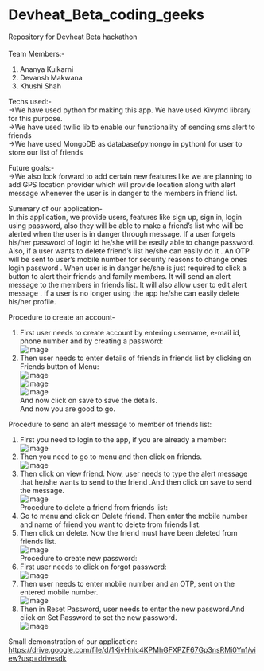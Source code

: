 # Devheat_Beta_coding_geeks
Repository for Devheat Beta hackathon</br>
</br>
Team Members:-</br>
1. Ananya Kulkarni
2. Devansh Makwana
3. Khushi Shah


Techs used:-</br>
->We have used python for making this app. We have used Kivymd library for this purpose.</br>
->We have used twilio lib to enable our functionality of sending sms alert to friends</br>
->We have used MongoDB as database(pymongo in python) for user to store our list of friends</br>


Future goals:-</br>
->We also look forward to add certain new features like we are planning to add GPS location provider which will provide location along with  alert message whenever the user is in danger to the members in friend list.</br>


Summary of our application-</br>
In this application, we provide users, features like sign up, sign in, login using password, also they will be able to make a friend’s list  who will be alerted when the user is in danger through message. If a user forgets his/her password of login id he/she will be easily able to change password. Also, if a user wants to delete friend’s list he/she can easily do it .  An OTP will be sent to  user’s mobile number for security reasons to change ones login password . When user is in danger he/she is just required to click a button to alert their friends and family members. It will send an alert message to the members in friends list. It will also allow user to edit alert message . If a user is no longer using the app he/she can easily delete his/her profile.  

Procedure to create an account-</br>
1.	First user needs to create account by entering username, e-mail id, phone number and by creating a password:</br>
![image](https://user-images.githubusercontent.com/107758523/175778591-c3c005c2-edc9-49c2-8604-088c9c0d256a.png)</br>
2.	Then user needs to enter details of friends in friends list by clicking on Friends button of Menu:</br>
![image](https://user-images.githubusercontent.com/107758523/175778676-a90f4431-e695-475f-9d92-82bdacbd282f.png)</br>
![image](https://user-images.githubusercontent.com/107758523/175778705-03403ca6-e42c-4a9b-9e3c-0c6e52f26f39.png)</br>
![image](https://user-images.githubusercontent.com/107758523/175778723-1e6be60d-8397-46e3-951f-001d7063b755.png)</br>
And now click on save to save the details.</br>
And now you are good to go.</br>


Procedure to send an alert message to member of friends list:</br>
1.	First you need to login to the app, if you are already a member:</br>
![image](https://user-images.githubusercontent.com/107758523/175778769-fbbb9b8e-7ae7-4140-b7e9-d7b6607556da.png)</br>
2.	Then you need to go to menu and then click on friends.</br>
![image](https://user-images.githubusercontent.com/107758523/175778787-ae0d52ab-f0bc-4748-840d-0da1daf26de5.png)</br>
3.	Then click on view friend. Now, user needs to type the alert message that he/she wants to send to the friend .And then click on save to send the message.</br>
![image](https://user-images.githubusercontent.com/107758523/175778821-da5dbb21-0ab9-4289-84c0-5767df64d3aa.png)</br>
	Procedure to delete a friend from friends list:</br>
1.	Go to menu and click on Delete friend. Then enter the mobile number and name of friend you want to delete from friends list.</br>
2.	Then click on delete. Now the friend must have been deleted from friends list.</br>
![image](https://user-images.githubusercontent.com/107758523/175778869-bf126c5a-36b2-41f4-b2cf-4ec13f6383dd.png)</br>
	Procedure to create new password:</br>
1.	First user needs to click on forgot password: </br>
![image](https://user-images.githubusercontent.com/107758523/175778906-bbc65aec-02bd-4928-acc5-22c369fb469a.png)</br>
2.	Then user needs to enter mobile number and an OTP, sent on the entered mobile number.</br>
![image](https://user-images.githubusercontent.com/107758523/175778925-2c1bf6f3-6de1-439a-a508-527edb354eb0.png)</br>
3.	Then in Reset Password, user needs to enter the new password.And click on Set Password to set the new password.</br>
![image](https://user-images.githubusercontent.com/107758523/175778948-a50a12bd-200a-4747-90fc-7b63f52b74e8.png)</br>

Small demonstration of our application:</br>
  https://drive.google.com/file/d/1KjvHnlc4KPMhGFXPZF67Gp3nsRMi0Yn1/view?usp=drivesdk
